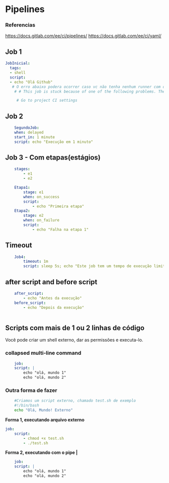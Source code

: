 # Pipelines
### Referencias
https://docs.gitlab.com/ee/ci/pipelines/
https://docs.gitlab.com/ee/ci/yaml/

## Job 1 
```yaml
JobInicial:
  tags:
  - shell
  script:
  - echo "Olá Github"
   # O erro abaixo podera ocorrer caso vc não tenha nenhum runner com o nome que está em - tags
    # # This job is stuck because of one of the following problems. There are no active runners online,nos runners for the protected branch, or no runners that match all of the job's tags: shell

     # Go to project CI settings

```

## Job 2
```yaml
    SegundoJob:
    when: delayed
    start_in: 1 minute
    script: echo "Execução em 1 minuto"
```


## Job 3 - Com etapas(estágios)

```yaml
    stages:
        - e1
        - e2

    Etapa1:
        stage: e1
        when: on_success
        script:
            - echo "Primeira etapa"
    Etapa2:
        stage: e2
        when: on_failure
        script: 
            - echo "Falha na etapa 1"

```


## Timeout

```yaml
    Job4:
        timeout: 1m
        script: sleep 5s; echo "Este job tem um tempo de execução limitado a 1min"
```



## after script and before script

```yaml
    after_script:
        - echo "Antes da execução"
    before_script:
        - echo "Depois da execução"
    
```

## Scripts com mais de 1 ou 2 linhas de código

Você pode criar um shell externo, dar as permissões e executa-lo.
### collapsed multi-line command

```yaml
    job:
    script: |
        echo "olá, mundo 1"
        echo "olá, mundo 2"

```

### Outra forma de fazer

```bash
    #Criamos um script externo, chamado test.sh de exemplo
    #!/bin/bash
    echo "Olá, Mundo! Externo"
```

**Forma 1, executando arquivo externo**
```yaml
job:
    script:
        - chmod +x test.sh
        - ./test.sh

```

**Forma 2, executando com o pipe |**

```yaml
    job:
    script: |
        echo "olá, mundo 1"
        echo "olá, mundo 2"

```